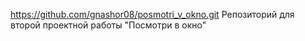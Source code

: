 https://github.com/gnashor08/posmotri_v_okno.git 
Репозиторий для второй проектной работы "Посмотри в окно"
